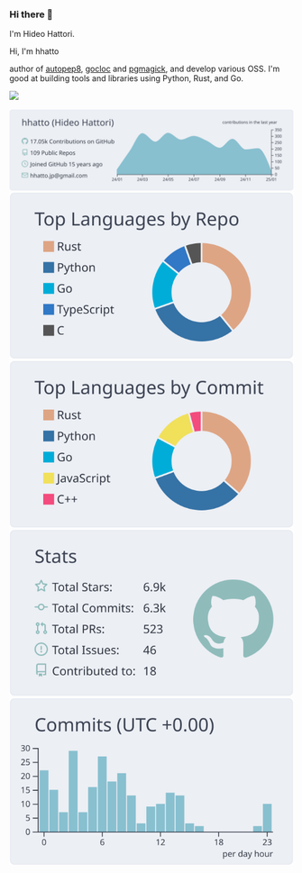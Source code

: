 ### Hi there 👋

I'm Hideo Hattori.

Hi, I'm hhatto

author of [autopep8](https://github.com/hhatto/autopep8), [gocloc](https://github.com/hhatto/gocloc) and [pgmagick](https://github.com/hhatto/pgmagick), and develop various OSS.
I'm good at building tools and libraries using Python, Rust, and Go.

![](https://komarev.com/ghpvc/?username=hhatto&color=blue)

[![](https://raw.githubusercontent.com/hhatto/hhatto/main/profile-summary-card-output/nord_bright/0-profile-details.svg)](https://github.com/vn7n24fzkq/github-profile-summary-cards)
[![](https://raw.githubusercontent.com/hhatto/hhatto/main/profile-summary-card-output/nord_bright/1-repos-per-language.svg)](https://github.com/vn7n24fzkq/github-profile-summary-cards) [![](https://raw.githubusercontent.com/hhatto/hhatto/main/profile-summary-card-output/nord_bright/2-most-commit-language.svg)](https://github.com/vn7n24fzkq/github-profile-summary-cards)
[![](https://raw.githubusercontent.com/hhatto/hhatto/main/profile-summary-card-output/nord_bright/3-stats.svg)](https://github.com/vn7n24fzkq/github-profile-summary-cards) [![](https://raw.githubusercontent.com/hhatto/hhatto/main/profile-summary-card-output/nord_bright/4-productive-time.svg)](https://github.com/vn7n24fzkq/github-profile-summary-cards)
